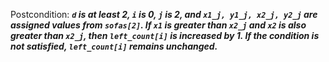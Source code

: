 Postcondition: ***`d` is at least 2, `i` is 0, `j` is 2, and `x1_j, y1_j, x2_j, y2_j` are assigned values from `sofas[2]`. If `x1` is greater than `x2_j` and `x2` is also greater than `x2_j`, then `left_count[i]` is increased by 1. If the condition is not satisfied, `left_count[i]` remains unchanged.***